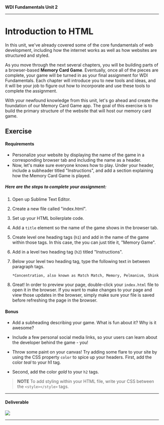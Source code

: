 **WDI Fundamentals Unit 2**

---

# Introduction to HTML

In this unit, we've already covered some of the core fundamentals of web development, including how the internet works as well as how websites are structured and styled.

As you move through the next several chapters, you will be building parts of a browser-based **Memory Card Game**. Eventually, once all of the pieces are complete, your game will be turned in as your final assignment for WDI Fundamentals. Each chapter will introduce you to new tools and ideas, and it will be your job to figure out how to incorporate and use these tools to complete the assignment.

With your newfound knowledge from this unit, let's go ahead and create the foundation of our Memory Card Game app. The goal of this exercise is to build the primary structure of the website that will host our memory card game.

## Exercise

#### Requirements

* Personalize your website by displaying the name of the game in a corresponding browser tab and including the name as a header.
* Now, let's make sure everyone knows how to play. Under your header, include a subheader titled "Instructions", and add a section explaining how the Memory Card Game is played.

##### Here are the steps to complete your assignment:

1) Open up Sublime Text Editor.

2) Create a new file called "index.html".

3) Set up your HTML boilerplate code.

4) Add a `title` element so the name of the game shows in the browser tab.

5) Create level one heading tags (`h1`) and add in the name of the game within those tags. In this case, the you can just title it, "Memory Game".

6) Add in a level two heading tag (`h2`) titled "Instructions".

7) Below your level two heading tag, type the following text in between paragraph tags.

      ```html
      *Concentration, also known as Match Match, Memory, Pelmanism, Shinkei-suijaku, Pexeso, or Pairs, is a card game in       which all of the cards are laid face down on a surface and two cards are flipped face up over each turn. The object of         the game is to turn over pairs of matching cards.*
      ```

8) Great! In order to preview your page, double-click your `index.html` file to open it in the browser. If you want to make changes to your page and view those updates in the browser, simply make sure your file is saved before refreshing the page in the browser.


#### Bonus

* Add a subheading describing your game. What is fun about it? Why is it awesome?

* Include a few personal social media links, so your users can learn about the developer behind the game - you!

* Throw some paint on your canvas! Try adding some flare to your site by using the CSS property `color` to spice up your headers. First, add the color *teal* to your h1 tag.

* Second, add the color *gold* to your `h2` tags.

>**NOTE** To add styling within your HTML file, write your CSS between the `<style></style>` tags.

---

#### Deliverable

![](https://s3.amazonaws.com/f.cl.ly/items/2J000u3x2I3S2Z1c0y0M/Image%202016-03-16%20at%201.27.18%20PM.png?v=991ea9bd)

---
